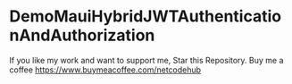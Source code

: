 # DemoMauiHybridJWTAuthenticationAndAuthorization
If you like my work and want to support me, 
Star this Repository.
Buy me a coffee https://www.buymeacoffee.com/netcodehub
